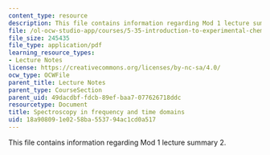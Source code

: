 ```yaml
---
content_type: resource
description: This file contains information regarding Mod 1 lecture summary 2.
file: /ol-ocw-studio-app/courses/5-35-introduction-to-experimental-chemistry-fall-2012/18a908091e0258ba553794ac1cd0a517_MIT5_35F12_Module_1LS2.pdf
file_size: 245435
file_type: application/pdf
learning_resource_types:
- Lecture Notes
license: https://creativecommons.org/licenses/by-nc-sa/4.0/
ocw_type: OCWFile
parent_title: Lecture Notes
parent_type: CourseSection
parent_uid: 49dacdbf-fdcb-89ef-baa7-077626718ddc
resourcetype: Document
title: Spectroscopy in frequency and time domains
uid: 18a90809-1e02-58ba-5537-94ac1cd0a517
---
```

This file contains information regarding Mod 1 lecture summary 2.